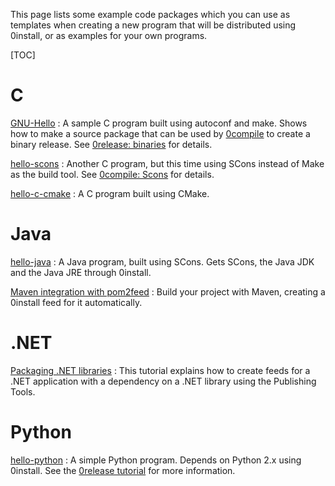 This page lists some example code packages which you can use as templates when creating a new program that will be distributed using 0install, or as examples for your own programs.

[TOC]

# C

[GNU-Hello](http://0install.net/tests/GNU-Hello.xml)
: A sample C program built using autoconf and make. Shows how to make a source package that can be used by [0compile](../tools/0compile.md) to create a binary release. See [0release: binaries](../tools/0release/compiled-binaries.md) for details.

[hello-scons](https://github.com/0install/hello-scons)
: Another C program, but this time using SCons instead of Make as the build tool. See [0compile: Scons](../tools/0compile/example-scons.md) for details.

[hello-c-cmake](https://github.com/0install/hello-c-cmake)
: A C program built using CMake.

# Java

[hello-java](https://github.com/0install/hello-java)
: A Java program, built using SCons. Gets SCons, the Java JDK and the Java JRE through 0install.

[Maven integration with pom2feed](https://github.com/0install/pom2feed)
: Build your project with Maven, creating a 0install feed for it automatically.

# .NET

[Packaging .NET libraries](examples/dotnet-lib.md)
: This tutorial explains how to create feeds for a .NET application with a dependency on a .NET library using the Publishing Tools.

# Python

[hello-python](https://github.com/0install/hello-python)
: A simple Python program. Depends on Python 2.x using 0install. See the [0release tutorial](../tools/0release.md) for more information.
